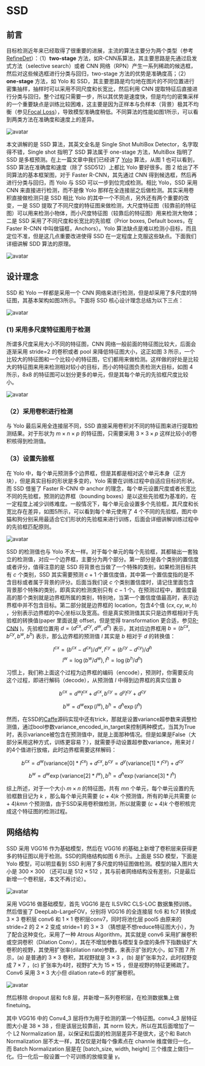 # SSD

## 前言

目标检测近年来已经取得了很重要的进展，主流的算法主要分为两个类型（参考 [RefineDet](https://arxiv.org/pdf/1711.06897.pdf)）：（1）**two-stage** 方法，如R-CNN系算法，其主要思路是先通过启发式方法（selective search）或者 CNN 网络（RPN）产生一系列稀疏的候选框，然后对这些候选框进行分类与回归，two-stage 方法的优势是准确度高；（2）**one-stage** 方法，如 Yolo 和 SSD，其主要思路是均匀地在图片的不同位置进行密集抽样，抽样时可以采用不同尺度和长宽比，然后利用 CNN 提取特征后直接进行分类与回归，整个过程只需要一步，所以其优势是速度快，但是均匀的密集采样的一个重要缺点是训练比较困难，这主要是因为正样本与负样本（背景）极其不均衡（参见[Focal Loss](./RetinaNet.md)），导致模型准确度稍低。不同算法的性能如图1所示，可以看到两类方法在准确度和速度上的差异。

![avatar](../image/SSD-1.png)

本文讲解的是 SSD 算法，其英文全名是 Single Shot MultiBox Detector，名字取得不错，Single shot 指明了 SSD 算法属于 one-stage 方法，MultiBox 指明了 SSD 是多框预测。在上一篇文章中我们已经讲了 [Yolo](./YOLOv1.md) 算法，从图 1 也可以看到，SSD 算法在准确度和速度（除了 SSD512）上都比 Yolo 要好很多。图 2 给出了不同算法的基本框架图，对于 Faster R-CNN，其先通过 CNN 得到候选框，然后再进行分类与回归，而 Yolo 与 SSD 可以一步到位完成检测。相比 Yolo，SSD 采用 CNN 来直接进行检测，而不是像 Yolo 那样在全连接层之后做检测。其实采用卷积直接做检测只是 SSD 相比 Yolo 的其中一个不同点，另外还有两个重要的改变，一是 SSD 提取了不同尺度的特征图来做检测，大尺度特征图（较靠前的特征图）可以用来检测小物体，而小尺度特征图（较靠后的特征图）用来检测大物体；二是 SSD 采用了不同尺度和长宽比的先验框（Prior boxes, Default boxes，在 Faster R-CNN 中叫做锚框，Anchors）。Yolo 算法缺点是难以检测小目标，而且定位不准，但是这几点重要改进使得 SSD 在一定程度上克服这些缺点。下面我们详细讲解 SDD 算法的原理。

![avatar](../image/SSD-2.jpg)

## 设计理念

SSD 和 Yolo 一样都是采用一个 CNN 网络来进行检测，但是却采用了多尺度的特征图，其基本架构如图3所示。下面将 SSD 核心设计理念总结为以下三点：

![avatar](../image/SSD-3.jpg)

### (1) 采用多尺度特征图用于检测

所谓多尺度采用大小不同的特征图，CNN 网络一般前面的特征图比较大，后面会逐渐采用 stride=2 的卷积或者 pool 来降低特征图大小，这正如图 3 所示，一个比较大的特征图和一个比较小的特征图，它们都用来做检测。这样做的好处是比较大的特征图来用来检测相对较小的目标，而小的特征图负责检测大目标，如图 4 所示，8x8 的特征图可以划分更多的单元，但是其每个单元的先验框尺度比较小。

![avatar](../image/SSD-4.jpg)

### （2）采用卷积进行检测

与 Yolo 最后采用全连接层不同，SSD 直接采用卷积对不同的特征图来进行提取检测结果。对于形状为 $m \times n \times p$ 的特征图，只需要采用 $3 \times 3 \times p$ 这样比较小的卷积核得到检测值。

### （3）设置先验框

在 Yolo 中，每个单元预测多个边界框，但是其都是相对这个单元本身（正方块），但是真实目标的形状是多变的，Yolo 需要在训练过程中自适应目标的形状。而 SSD 借鉴了 Faster R-CNN 中 anchor 的理念，每个单元设置尺度或者长宽比不同的先验框，预测的边界框（bounding boxes）是以这些先验框为基准的，在一定程度上减少训练难度。一般情况下，每个单元会设置多个先验框，其尺度和长宽比存在差异，如图5所示，可以看到每个单元使用了 4 个不同的先验框，图片中猫和狗分别采用最适合它们形状的先验框来进行训练，后面会详细讲解训练过程中的先验框匹配原则。

![avatar](../image/SSD-5.jpg)

SSD 的检测值也与 Yolo 不太一样。对于每个单元的每个先验框，其都输出一套独立的检测值，对应一个边界框，主要分为两个部分。第一部分是各个类别的置信度或者评分，值得注意的是 SSD 将背景也当做了一个特殊的类别，如果检测目标共有 $c$ 个类别，SSD 其实需要预测 $c+1$ 个置信度值，其中第一个置信度指的是不含目标或者属于背景的评分。后面当我们说 $c$ 个类别置信度时，请记住里面包含背景那个特殊的类别，即真实的检测类别只有 $c-1$ 个。在预测过程中，置信度最高的那个类别就是边界框所属的类别，特别地，当第一个置信度值最高时，表示边界框中并不包含目标。第二部分就是边界框的 location，包含4个值 $(cx, cy, w, h)$ ，分别表示边界框的中心坐标以及宽高。但是真实预测值其实只是边界框相对于先验框的转换值(paper 里面说是 offset，但是觉得 transformation 更合适，参见[R-CNN](https://arxiv.org/abs/1311.2524) )。先验框位置用 $d=\left(d^{c x}, d^{c y}, d^{w}, d^{h}\right)$ 表示，其对应边界框用 $b=\left(b^{c x}, b^{c y}, b^{w}, b^{h}\right)$ 表示，那么边界框的预测值 $l$ 其实是 $b$ 相对于 $d$ 的转换值：

$$l^{c x}=\left(b^{c x}-d^{c x}\right) / d^{w}, l^{c y}=\left(b^{c y}-d^{c y}\right) / d^{h}$$
$$l^{w}=\log \left(b^{w} / d^{w}\right), l^{h}=\log \left(b^{h} / d^{h}\right)$$

习惯上，我们称上面这个过程为边界框的编码（encode），预测时，你需要反向这个过程，即进行解码（decode），从预测值 $l$ 中得到边界框的真实位置 $b$

$$b^{c x}=d^{w} l^{c x}+d^{c x}, b^{c y}=d^{y} l^{c y}+d^{c y}$$

$$b^{w}=d^{w} \exp \left(l^{w}\right), b^{h}=d^{h} \exp \left(l^{h}\right)$$

然而，在SSD的[Caffe](https://github.com/weiliu89/caffe/tree/ssd)源码实现中还有trick，那就是设置variance超参数来调整检测值，通过bool参数variance_encoded_in_target来控制两种模式，当其为True时，表示variance被包含在预测值中，就是上面那种情况。但是如果是False（大部分采用这种方式，训练更容易？），就需要手动设置超参数variance，用来对 $l$ 的4个值进行放缩，此时边界框需要这样解码：

$$b^{c x}=d^{w}\left(\text {variance}[0] * l^{c x}\right)+d^{c x}, b^{c y}=d^{y}\left(\text {variance}[1] * l^{c y}\right)+d^{c y}$$

$$b^{w}=d^{w} \exp \left(\text {variance}[2] * l^{w}\right), b^{h}=d^{h} \exp \left(\text {variance}[3] * l^{h}\right)$$

综上所述，对于一个大小 $m \times n$ 的特征图，共有 $mn$ 个单元，每个单元设置的先验框数目记为 $k$ ，那么每个单元共需要 $(c+4)k$ 个预测值，所有的单元共需要 $(c+4)kmn$ 个预测值，由于SSD采用卷积做检测，所以就需要 $(c+4)k$ 个卷积核完成这个特征图的检测过程。

## 网络结构

SSD 采用 VGG16 作为基础模型，然后在 VGG16 的基础上新增了卷积层来获得更多的特征图以用于检测。SSD的网络结构如图 6 所示。上面是 SSD 模型，下面是 Yolo 模型，可以明显看到 SSD 利用了多尺度的特征图做检测。模型的输入图片大小是 $300 \times 300$ （还可以是 $512 \times 512$ ，其与前者网络结构没有差别，只是最后新增一个卷积层，本文不再讨论）。

![avatar](../image/SSD-6.jpg)

采用 VGG16 做基础模型，首先 VGG16 是在 ILSVRC CLS-LOC 数据集预训练。然后借鉴了 DeepLab-LargeFOV，分别将 VGG16 的全连接层 fc6 和 fc7 转换成 $3 \times 3$ 卷积层 conv6 和 $1 \times 1$ 卷积层conv7，同时将池化层 pool5 由原来的 stride=2 的 $2 \times 2$ 变成 stride=1 的 $3 \times 3$ （猜想是不想reduce特征图大小），为了配合这种变化，采用了一种 Atrous Algorithm，其实就是 conv6 采用扩展卷积或空洞卷积（Dilation Conv），其在不增加参数与模型复杂度的条件下指数级扩大卷积的视野，其使用扩张率(dilation rate)参数，来表示扩张的大小，如下图 7 所示，(a) 是普通的 $3 \times 3$ 卷积，其视野就是 $3 \times 3$ ，(b) 是扩张率为2，此时视野变成 $7 \times 7$ ，(c) 扩张率为4时，视野扩大为 $15 \times 15$ ，但是视野的特征更稀疏了。Conv6 采用 $3 \times 3$ 大小但 dilation rate=6 的扩展卷积。

![avatar](../image/SSD-7.jpg)

然后移除 dropout 层和 fc8 层，并新增一系列卷积层，在检测数据集上做 finetuing。

其中 VGG16 中的 Conv4_3 层将作为用于检测的第一个特征图。conv4_3 层特征图大小是 $38 \times 38$ ，但是该层比较靠前，其 norm 较大，所以在其后面增加了一个 L2 Normalization 层，以保证和后面的检测层差异不是很大，这个和 Batch Normalization 层不太一样，其仅仅是对每个像素点在 channle 维度做归一化，而 Batch Normalization 层是在 [batch_size, width, height] 三个维度上做归一化。归一化后一般设置一个可训练的放缩变量 $\gamma$。